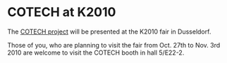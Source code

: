 # COTECH at K2010

The [COTECH project](http://www.4m-association.org/node/18) will be presented at the K2010 fair in Dusseldorf.
<!--break-->
Those of you, who are planning to visit the fair from Oct. 27th to Nov. 3rd 2010 are welcome to visit the COTECH booth in hall 5/E22-2.